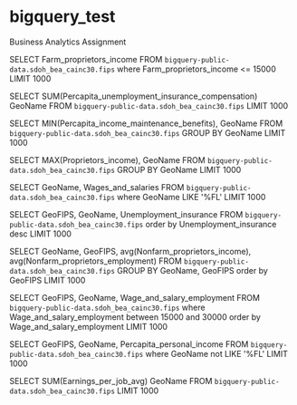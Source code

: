# bigquery_test
Business Analytics Assignment

SELECT Farm_proprietors_income FROM `bigquery-public-data.sdoh_bea_cainc30.fips` 
where 
Farm_proprietors_income <= 15000
LIMIT 1000

SELECT SUM(Percapita_unemployment_insurance_compensation) GeoName FROM `bigquery-public-data.sdoh_bea_cainc30.fips` 
LIMIT 1000

SELECT MIN(Percapita_income_maintenance_benefits), GeoName  FROM `bigquery-public-data.sdoh_bea_cainc30.fips` 
GROUP BY GeoName
LIMIT 1000

SELECT MAX(Proprietors_income), GeoName FROM `bigquery-public-data.sdoh_bea_cainc30.fips` 
GROUP BY GeoName
LIMIT 1000

SELECT GeoName, Wages_and_salaries FROM `bigquery-public-data.sdoh_bea_cainc30.fips` 
where
GeoName LIKE '%FL'
LIMIT 1000

SELECT GeoFIPS, GeoName, Unemployment_insurance FROM `bigquery-public-data.sdoh_bea_cainc30.fips` 
order by 
Unemployment_insurance desc 
LIMIT 1000

SELECT GeoName, GeoFIPS, avg(Nonfarm_proprietors_income), avg(Nonfarm_proprietors_employment) FROM `bigquery-public-data.sdoh_bea_cainc30.fips` 
GROUP BY 
GeoName, GeoFIPS
order by 
GeoFIPS
LIMIT 1000

SELECT GeoFIPS, GeoName, Wage_and_salary_employment  FROM `bigquery-public-data.sdoh_bea_cainc30.fips` 
where
Wage_and_salary_employment between 15000 and 30000
order by 
Wage_and_salary_employment
LIMIT 1000

SELECT GeoFIPS, GeoName, Percapita_personal_income FROM `bigquery-public-data.sdoh_bea_cainc30.fips` 
where
GeoName not LIKE '%FL'
LIMIT 1000

SELECT SUM(Earnings_per_job_avg) GeoName FROM `bigquery-public-data.sdoh_bea_cainc30.fips` 
LIMIT 1000







